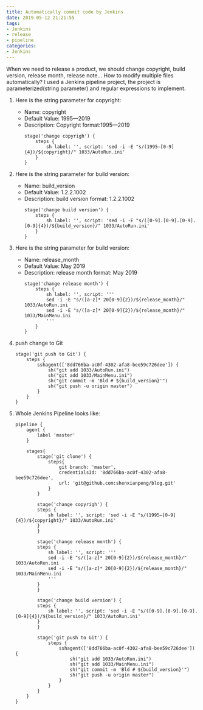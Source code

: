 ```yaml
---
title: Automatically commit code by Jenkins
date: 2019-05-12 21:21:55
tags: 
- Jenkins
- release
- pipeline
categories:
- Jenkins
---
```


When we need to release a product, we should change copyright, build version, release month, release note...
How to modify multiple files automatically? 
I used a Jenkins pipeline project, the project is parameterized(string parameter) and regular expressions to implement. 

1. Here is the string parameter for copyright:

    * Name: copyright
    * Default Value: 1995—2019
    * Description: Copyright format:1995—2019
        ```
        stage('change copyrigh') {
            steps {
                sh label: '', script: 'sed -i -E "s/(1995—[0-9]{4})/${copyright}/" 1033/AutoRun.ini'
            }
        }
        ```
2. Here is the string parameter for build version:
    * Name: build_version
    * Default Value: 1.2.2.1002
    * Description: build version format: 1.2.2.1002
        ```
        stage('change build version') {
            steps {
                sh label: '', script: 'sed -i -E "s/([0-9].[0-9].[0-9].[0-9]{4})/${build_version}/" 1033/AutoRun.ini'
            }
        }
        ```
3. Here is the string parameter for build version:
    * Name: release_month
    * Default Value: May 2019
    * Description: release month format: May 2019
        ```
        stage('change release month') {
            steps {
                sh label: '', script: '''
                sed -i -E "s/([a-z]* 20[0-9]{2})/${release_month}/" 1033/AutoRun.ini
                sed -i -E "s/([a-z]* 20[0-9]{2})/${release_month}/" 1033/MainMenu.ini
                '''
            }
        }
        ```
4. push change to Git
    ```
    stage('git push to Git') {
        steps {
            sshagent(['8dd766ba-ac0f-4302-afa8-bee59c726dee']) {
                sh("git add 1033/AutoRun.ini")
                sh("git add 1033/MainMenu.ini")
                sh("git commit -m 'Bld # ${build_version}'")
                sh("git push -u origin master")
            }
        }
    }
    ```

5. Whole Jenkins Pipeline looks like:
    ```
    pipeline {
        agent {
            label 'master'
        }
        
        stages{
            stage('git clone') {
                steps{
                    git branch: 'master',
                    credentialsId: '8dd766ba-ac0f-4302-afa8-bee59c726dee',
                    url: 'git@github.com:shenxianpeng/blog.git'
                }
            }
            
            stage('change copyrigh') {
            steps {
                sh label: '', script: 'sed -i -E "s/(1995—[0-9]{4})/${copyright}/" 1033/AutoRun.ini'
            }
            }
            
            stage('change release month') {
            steps {
                sh label: '', script: '''
                sed -i -E "s/([a-z]* 20[0-9]{2})/${release_month}/" 1033/AutoRun.ini
                sed -i -E "s/([a-z]* 20[0-9]{2})/${release_month}/" 1033/MainMenu.ini
                '''
            }
            }
            
            stage('change build version') {
            steps {
                sh label: '', script: 'sed -i -E "s/([0-9].[0-9].[0-9].[0-9]{4})/${build_version}/" 1033/AutoRun.ini'
            }
            }
            
            stage('git push to Git') {
                steps {
                    sshagent(['8dd766ba-ac0f-4302-afa8-bee59c726dee']) {
                        sh("git add 1033/AutoRun.ini")
                        sh("git add 1033/MainMenu.ini")
                        sh("git commit -m 'Bld # ${build_version}'")
                        sh("git push -u origin master")
                    }
                }
            }
        }
    }
    ```
